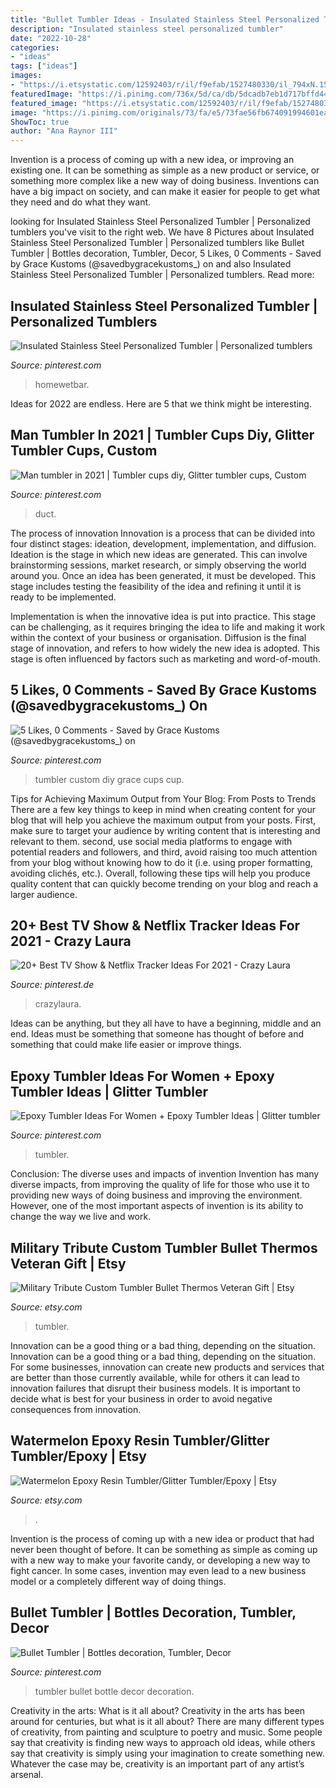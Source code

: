 ```yaml
---
title: "Bullet Tumbler Ideas - Insulated Stainless Steel Personalized Tumbler"
description: "Insulated stainless steel personalized tumbler"
date: "2022-10-28"
categories:
- "ideas"
tags: ["ideas"]
images:
- "https://i.etsystatic.com/12592403/r/il/f9efab/1527480330/il_794xN.1527480330_ma3l.jpg"
featuredImage: "https://i.pinimg.com/736x/5d/ca/db/5dcadb7eb1d717bffd44bd20291526f6.jpg"
featured_image: "https://i.etsystatic.com/12592403/r/il/f9efab/1527480330/il_794xN.1527480330_ma3l.jpg"
image: "https://i.pinimg.com/originals/73/fa/e5/73fae56fb674091994601ea195a23c89.jpg"
ShowToc: true
author: "Ana Raynor III"
---
```



Invention is a process of coming up with a new idea, or improving an existing one. It can be something as simple as a new product or service, or something more complex like a new way of doing business. Inventions can have a big impact on society, and can make it easier for people to get what they need and do what they want.

	

		
looking for Insulated Stainless Steel Personalized Tumbler | Personalized tumblers you've visit to the right web. We have 8 Pictures about Insulated Stainless Steel Personalized Tumbler | Personalized tumblers like Bullet Tumbler | Bottles decoration, Tumbler, Decor, 5 Likes, 0 Comments - Saved by Grace Kustoms (@savedbygracekustoms_) on and also Insulated Stainless Steel Personalized Tumbler | Personalized tumblers. Read more:
		
    
## Insulated Stainless Steel Personalized Tumbler | Personalized Tumblers

<img loading=lazy src="https://i.pinimg.com/originals/73/fa/e5/73fae56fb674091994601ea195a23c89.jpg" onerror="this.onerror=null;this.src='https://tse1.mm.bing.net/th?id=OIP.1SKwB1zjzkyEn46hNePKawHaHa&amp;pid=15.1';" alt="Insulated Stainless Steel Personalized Tumbler | Personalized tumblers">

_Source: pinterest.com_

>homewetbar. 

	

Ideas for 2022 are endless. Here are 5 that we think might be interesting. 

    
## Man Tumbler In 2021 | Tumbler Cups Diy, Glitter Tumbler Cups, Custom

<img loading=lazy src="https://i.pinimg.com/originals/3f/c7/2c/3fc72c59a1cd697304eeeb86abbf6b6f.jpg" onerror="this.onerror=null;this.src='https://tse2.mm.bing.net/th?id=OIP.0tnBqeX07lS1Xr8q7k6ngwHaJ4&amp;pid=15.1';" alt="Man tumbler in 2021 | Tumbler cups diy, Glitter tumbler cups, Custom">

_Source: pinterest.com_

>duct. 

	

The process of innovation
Innovation is a process that can be divided into four distinct stages: ideation, development, implementation, and diffusion.
Ideation is the stage in which new ideas are generated. This can involve brainstorming sessions, market research, or simply observing the world around you. Once an idea has been generated, it must be developed. This stage includes testing the feasibility of the idea and refining it until it is ready to be implemented.

Implementation is when the innovative idea is put into practice. This stage can be challenging, as it requires bringing the idea to life and making it work within the context of your business or organisation. Diffusion is the final stage of innovation, and refers to how widely the new idea is adopted. This stage is often influenced by factors such as marketing and word-of-mouth.

    
## 5 Likes, 0 Comments - Saved By Grace Kustoms (@savedbygracekustoms_) On

<img loading=lazy src="https://i.pinimg.com/originals/86/6d/51/866d5118c031ac44ff8e5c46a8610e51.jpg" onerror="this.onerror=null;this.src='https://tse2.mm.bing.net/th?id=OIP.6f-wMLkGXsf37WLQw4sZggHaJQ&amp;pid=15.1';" alt="5 Likes, 0 Comments - Saved by Grace Kustoms (@savedbygracekustoms_) on">

_Source: pinterest.com_

>tumbler custom diy grace cups cup. 

	

Tips for Achieving Maximum Output from Your Blog: From Posts to Trends
There are a few key things to keep in mind when creating content for your blog that will help you achieve the maximum output from your posts. First, make sure to target your audience by writing content that is interesting and relevant to them. second, use social media platforms to engage with potential readers and followers, and third, avoid raising too much attention from your blog without knowing how to do it (i.e. using proper formatting, avoiding clichés, etc.). Overall, following these tips will help you produce quality content that can quickly become trending on your blog and reach a larger audience.

    
## 20+ Best TV Show &amp; Netflix Tracker Ideas For 2021 - Crazy Laura

<img loading=lazy src="https://i.pinimg.com/736x/c0/fe/c0/c0fec0ba3787300f3e1a75ae336c380e.jpg" onerror="this.onerror=null;this.src='https://tse1.mm.bing.net/th?id=OIP.SIftvJN-h3KVjqFJm2rrfAHaLH&amp;pid=15.1';" alt="20+ Best TV Show &amp; Netflix Tracker Ideas For 2021 - Crazy Laura">

_Source: pinterest.de_

>crazylaura. 

	

Ideas can be anything, but they all have to have a beginning, middle and an end. Ideas must be something that someone has thought of before and something that could make life easier or improve things.

    
## Epoxy Tumbler Ideas For Women + Epoxy Tumbler Ideas | Glitter Tumbler

<img loading=lazy src="https://i.pinimg.com/736x/5d/ca/db/5dcadb7eb1d717bffd44bd20291526f6.jpg" onerror="this.onerror=null;this.src='https://tse2.mm.bing.net/th?id=OIP.P84XrG8a31j1PA_J8ewQ1wHaHc&amp;pid=15.1';" alt="Epoxy Tumbler Ideas For Women + Epoxy Tumbler Ideas | Glitter tumbler">

_Source: pinterest.com_

>tumbler. 

	

Conclusion: The diverse uses and impacts of invention
Invention has many diverse impacts, from improving the quality of life for those who use it to providing new ways of doing business and improving the environment. However, one of the most important aspects of invention is its ability to change the way we live and work.

    
## Military Tribute Custom Tumbler Bullet Thermos Veteran Gift | Etsy

<img loading=lazy src="https://i.etsystatic.com/23846191/r/il/a941e7/2964011214/il_1588xN.2964011214_5cdt.jpg" onerror="this.onerror=null;this.src='https://tse3.mm.bing.net/th?id=OIP.gUXQS0hlxfmlcV-0cmL3wQHaJ3&amp;pid=15.1';" alt="Military Tribute Custom Tumbler Bullet Thermos Veteran Gift | Etsy">

_Source: etsy.com_

>tumbler. 

	

Innovation can be a good thing or a bad thing, depending on the situation.
Innovation can be a good thing or a bad thing, depending on the situation. For some businesses, innovation can create new products and services that are better than those currently available, while for others it can lead to innovation failures that disrupt their business models. It is important to decide what is best for your business in order to avoid negative consequences from innovation.

    
## Watermelon Epoxy Resin Tumbler/Glitter Tumbler/Epoxy | Etsy

<img loading=lazy src="https://i.etsystatic.com/12592403/r/il/f9efab/1527480330/il_794xN.1527480330_ma3l.jpg" onerror="this.onerror=null;this.src='https://tse2.mm.bing.net/th?id=OIP.q_Ey8XjJrOVrxx-o8kBaAAHaJ4&amp;pid=15.1';" alt="Watermelon Epoxy Resin Tumbler/Glitter Tumbler/Epoxy | Etsy">

_Source: etsy.com_

>. 

	

Invention is the process of coming up with a new idea or product that had never been thought of before. It can be something as simple as coming up with a new way to make your favorite candy, or developing a new way to fight cancer. In some cases, invention may even lead to a new business model or a completely different way of doing things.

    
## Bullet Tumbler | Bottles Decoration, Tumbler, Decor

<img loading=lazy src="https://i.pinimg.com/originals/0e/98/e6/0e98e6b697a4de264a538951485022ff.jpg" onerror="this.onerror=null;this.src='https://tse1.mm.bing.net/th?id=OIP.fN8jcvnPWSS57qJhfN81-wHaHa&amp;pid=15.1';" alt="Bullet Tumbler | Bottles decoration, Tumbler, Decor">

_Source: pinterest.com_

>tumbler bullet bottle decor decoration. 

	

Creativity in the arts: What is it all about?
Creativity in the arts has been around for centuries, but what is it all about? There are many different types of creativity, from painting and sculpture to poetry and music. Some people say that creativity is finding new ways to approach old ideas, while others say that creativity is simply using your imagination to create something new. Whatever the case may be, creativity is an important part of any artist’s arsenal.

